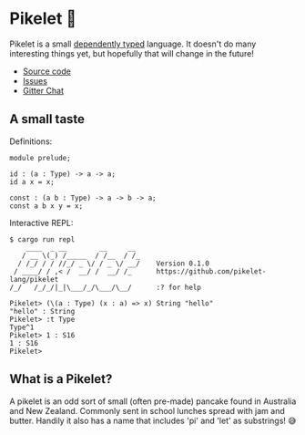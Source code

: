 # Pikelet 🥞

Pikelet is a small [dependently typed][dependent-type-wikipedia] language. It
doesn't do many interesting things yet, but hopefully that will change in the future!

- [Source code](https://github.com/pikelet-lang/pikelet)
- [Issues](https://github.com/pikelet-lang/pikelet/issues)
- [Gitter Chat](https://gitter.im/pikelet-lang/Lobby)

[dependent-type-wikipedia]: https://en.wikipedia.org/wiki/Dependent_type

## A small taste

Definitions:

```pikelet
module prelude;

id : (a : Type) -> a -> a;
id a x = x;

const : (a b : Type) -> a -> b -> a;
const a b x y = x;
```

Interactive REPL:

```pikelet-repl
$ cargo run repl
    ____  _ __        __     __
   / __ \(_) /_____  / /__  / /_
  / /_/ / / //_/ _ \/ / _ \/ __/    Version 0.1.0
 / ____/ / ,< /  __/ /  __/ /_      https://github.com/pikelet-lang/pikelet
/_/   /_/_/|_|\___/_/\___/\__/      :? for help

Pikelet> (\(a : Type) (x : a) => x) String "hello"
"hello" : String
Pikelet> :t Type
Type^1
Pikelet> 1 : S16
1 : S16
Pikelet>
```

## What is a Pikelet?

A pikelet is an odd sort of small (often pre-made) pancake found in Australia
and New Zealand. Commonly sent in school lunches spread with jam and butter.
Handily it also has a name that includes 'pi' and 'let' as substrings! 😅
